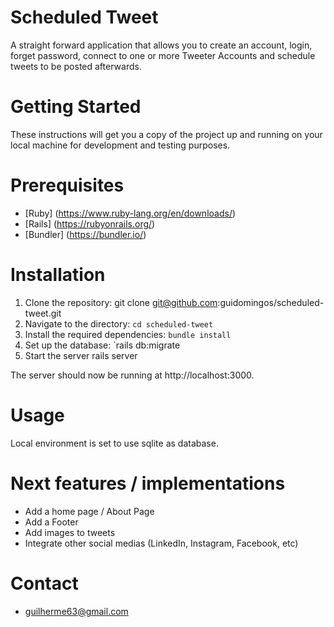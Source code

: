 # Scheduled Tweet

A straight forward application that allows you to create an account, login, forget password, connect to one or more Tweeter Accounts and schedule tweets to be posted afterwards.

# Getting Started

These instructions will get you a copy of the project up and running on your local machine for development and testing purposes.

# Prerequisites
* [Ruby] (https://www.ruby-lang.org/en/downloads/)
* [Rails] (https://rubyonrails.org/)
* [Bundler] (https://bundler.io/)

# Installation

1. Clone the repository: git clone git@github.com:guidomingos/scheduled-tweet.git
2. Navigate to the directory: `cd scheduled-tweet`
3. Install the required dependencies: `bundle install`
4. Set up the database: `rails db:migrate
5. Start the server rails server

The server should now be running at http://localhost:3000.

# Usage

Local environment is set to use sqlite as database.

# Next features / implementations

* Add a home page / About Page
* Add a Footer
* Add images to tweets
* Integrate other social medias (LinkedIn, Instagram, Facebook, etc)

# Contact

* guilherme63@gmail.com 



